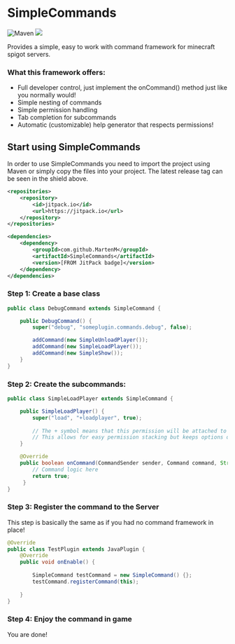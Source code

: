 # SimpleCommands
![Maven](https://github.com/MartenM/SimpleCommands/actions/workflows/maven.yml/badge.svg) [![](https://jitpack.io/v/MartenM/SimpleCommands.svg)](https://jitpack.io/#MartenM/SimpleCommands)

Provides a simple, easy to work with command framework for minecraft spigot servers.

### What this framework offers:
* Full developer control, just implement the onCommand() method just like you normally would!
* Simple nesting of commands
* Simple permission handling
* Tab completion for subcommands
* Automatic (customizable) help generator that respects permissions!


## Start using SimpleCommands
In order to use SimpleCommands you need to import the project using Maven or simply copy the files into your project.
The latest release tag can be seen in the shield above.

```xml
<repositories>
    <repository>
        <id>jitpack.io</id>
        <url>https://jitpack.io</url>
    </repository>
</repositories>
```
```xml
<dependencies>
    <dependency>
        <groupId>com.github.MartenM</groupId>
        <artifactId>SimpleCommands</artifactId>
        <version>[FROM JitPack badge]</version>
    </dependency>
</dependencies>
```

### Step 1: Create a base class
```java
public class DebugCommand extends SimpleCommand {

    public DebugCommand() {
        super("debug", "someplugin.commands.debug", false);

        addCommand(new SimpleUnloadPlayer());
        addCommand(new SimpleLoadPlayer());
        addCommand(new SimpleShow());
    }
}
```

### Step 2: Create the subcommands:
```java
public class SimpleLoadPlayer extends SimpleCommand {

    public SimpleLoadPlayer() {
        super("load", "+loadplayer", true);
        
        // The + symbol means that this permission will be attached to that of the parent.
        // This allows for easy permission stacking but keeps options open to do whatever you want!
    }

    @Override
    public boolean onCommand(CommandSender sender, Command command, String s, String[] args) {
        // Command logic here
        return true;
     }
}
```

### Step 3: Register the command to the Server
This step is basically the same as if you had no command framework in place!

```java
@Override
public class TestPlugin extends JavaPlugin {
    @Override
    public void onEnable() {
        
        SimpleCommand testCommand = new SimpleCommand() {};
        testCommand.registerCommand(this);
        
    }
}
```

### Step 4: Enjoy the command in game
You are done! 
